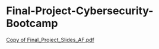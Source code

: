 # Final-Project-Cybersecurity-Bootcamp
[Copy of Final_Project_Slides_AF.pdf](https://github.com/Sicario45/Final-Project-Cybersecurity-Bootcamp/files/7622475/Copy.of.Final_Project_Slides_AF.pdf)
